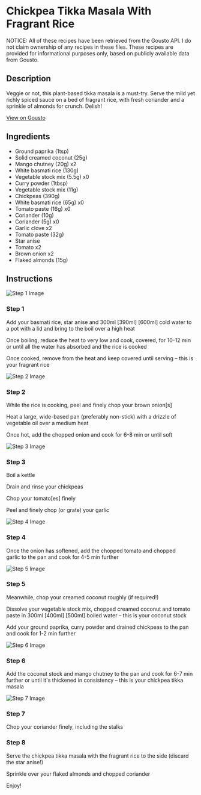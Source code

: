# Chickpea Tikka Masala With Fragrant Rice

NOTICE: All of these recipes have been retrieved from the Gousto API. I do not claim ownership of any recipes in these files. These recipes are provided for informational purposes only, based on publicly available data from Gousto.

## Description

Veggie or not, this plant-based tikka masala is a must-try. Serve the mild yet richly spiced sauce on a bed of fragrant rice, with fresh coriander and a sprinkle of almonds for crunch. Delish!

[View on Gousto](https://www.gousto.co.uk/recipes/cookbook/chickpea-tikka-masala-fragrant-rice)

## Ingredients

- Ground paprika (1tsp)
- Solid creamed coconut (25g)
- Mango chutney (20g) x2
- White basmati rice (130g)
- Vegetable stock mix (5.5g) x0
- Curry powder (1tbsp)
- Vegetable stock mix (11g)
- Chickpeas (390g)
- White basmati rice (65g) x0
- Tomato paste (16g) x0
- Coriander (10g)
- Coriander (5g) x0
- Garlic clove x2
- Tomato paste (32g)
- Star anise
- Tomato x2
- Brown onion x2
- Flaked almonds (15g)

## Instructions

![Step 1 Image](https://production-media.gousto.co.uk/cms/recipe-step-image/1429.-step-1-x200.jpg)

### Step 1

Add your basmati rice, star anise and 300ml <span class="text-purple">[390ml]</span> <span class="text-danger">[600ml]</span> cold water to a pot with a lid and bring to the boil over a high heat

Once boiling, reduce the heat to very low and cook, covered, for 10-12 min or until all the water has absorbed and the rice is cooked

Once cooked, remove from the heat and keep covered until serving – this is your fragrant rice

![Step 2 Image](https://production-media.gousto.co.uk/cms/recipe-step-image/1429.-step-2-x200.jpg)

### Step 2

While the rice is cooking, peel and finely chop your brown onion[s]

Heat a large, wide-based pan (preferably non-stick) with a drizzle of vegetable oil over a medium heat

Once hot, add the chopped onion and cook for 6-8 min or until soft

![Step 3 Image](https://production-media.gousto.co.uk/cms/recipe-step-image/1429.-step-3-x200.jpg)

### Step 3

Boil a kettle

Drain and rinse your chickpeas

Chop your tomato[es] finely

Peel and finely chop (or grate) your garlic

![Step 4 Image](https://production-media.gousto.co.uk/cms/recipe-step-image/1429.-step-4-x200.jpg)

### Step 4

Once the onion has softened, add the chopped tomato and chopped garlic to the pan and cook for 4-5 min further

![Step 5 Image](https://production-media.gousto.co.uk/cms/recipe-step-image/1429.-step-5-x200.jpg)

### Step 5

Meanwhile, chop your creamed coconut roughly (if required!)

Dissolve your vegetable stock mix, chopped creamed coconut and tomato paste in 300ml <span class="text-purple">[400ml]</span> <span class="text-danger">[500ml] </span>boiled water – this is your coconut stock

Add your ground paprika, curry powder and drained chickpeas to the pan and cook for 1-2 min further

![Step 6 Image](https://production-media.gousto.co.uk/cms/recipe-step-image/1429.-step-6-x200.jpg)

### Step 6

Add the coconut stock and mango chutney to the pan and cook for 6-7 min further or until it's thickened in consistency – this is your chickpea tikka masala

![Step 7 Image](https://production-media.gousto.co.uk/cms/recipe-step-image/1429.-step-7-new-x200.jpg)

### Step 7

Chop your coriander finely, including the stalks

### Step 8

Serve the chickpea tikka masala with the fragrant rice to the side (discard the star anise!)

Sprinkle over your flaked almonds and chopped coriander

Enjoy!

